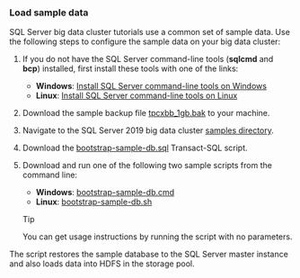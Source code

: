 ### <a id="sampledata"></a> Load sample data

SQL Server big data cluster tutorials use a common set of sample data. Use the following steps to configure the sample data on your big data cluster:

1. If you do not have the SQL Server command-line tools (**sqlcmd** and **bcp**) installed, first install these tools with one of the links:

   * **Windows**: [Install SQL Server command-line tools on Windows](https://www.microsoft.com/download/details.aspx?id=53591)
   * **Linux**: [Install SQL Server command-line tools on Linux](https://docs.microsoft.com/sql/linux/sql-server-linux-setup-tools)

1. Download the sample backup file [tpcxbb_1gb.bak](https://sqlchoice.blob.core.windows.net/sqlchoice/static/tpcxbb_1gb.bak) to your machine.

1. Navigate to the SQL Server 2019 big data cluster [samples directory](https://github.com/Microsoft/sql-server-samples/tree/master/samples/features/sql-big-data-cluster).

1. Download the [bootstrap-sample-db.sql](https://github.com/Microsoft/sql-server-samples/blob/master/samples/features/sql-big-data-cluster/bootstrap-sample-db.sql) Transact-SQL script.

1. Download and run one of the following two sample scripts from the command line:

   * **Windows**: [bootstrap-sample-db.cmd](https://github.com/Microsoft/sql-server-samples/blob/master/samples/features/sql-big-data-cluster/bootstrap-sample-db.cmd)
   * **Linux**: [bootstrap-sample-db.sh](https://github.com/Microsoft/sql-server-samples/blob/master/samples/features/sql-big-data-cluster/bootstrap-sample-db.sh)

   > [!TIP]
   > You can get usage instructions by running the script with no parameters.

The script restores the sample database to the SQL Server master instance and also loads data into HDFS in the storage pool.